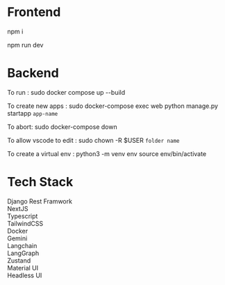 # Frontend

npm i 

npm run dev

# Backend

To run : sudo docker compose up --build 

To create new apps : sudo docker-compose exec 
web python manage.py startapp `app-name` 

To abort: sudo docker-compose down 

To allow vscode to edit : sudo chown -R $USER `folder name` 

To create a virtual env : 
python3 -m venv env 
source env/bin/activate

# Tech Stack

Django Rest Framwork \
NextJS \
Typescript \
TailwindCSS \
Docker \
Gemini \
Langchain \
LangGraph \
Zustand \
Material UI \
Headless UI
